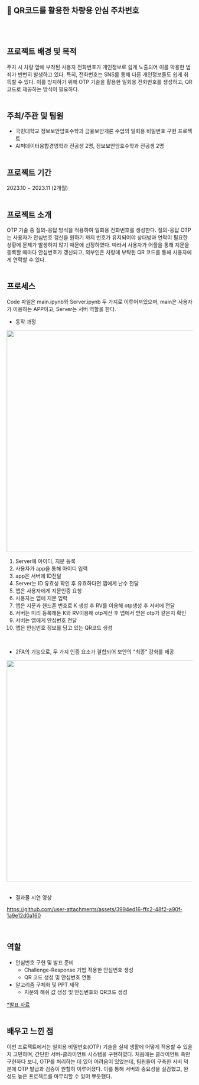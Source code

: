 ## 🔐 QR코드를 활용한 차량용 안심 주차번호
<br><br>
## 프로젝트 배경 및 목적
주차 시 차량 앞에 부착된 사용자 전화번호가 개인정보로 쉽게 노출되어 이를 악용한 범죄가 빈번히 발생하고 있다. 특히, 전화번호는 SNS를 통해 다른 개인정보들도 쉽게 취득할 수 있다. 이를 방지하기 위해 OTP 기술을 활용한 일회용 전화번호를 생성하고, QR 코드로 제공하는 방식이 필요하다.
<br><br>
## 주최/주관 및 팀원
- 국민대학교 정보보안암호수학과 금융보안개론 수업의 일회용 비밀번호 구현 프로젝트
- AI빅데이터융합경영학과 전공생 2명, 정보보안암호수학과 전공생 2명
<br><br>
## 프로젝트 기간
2023.10 ~ 2023.11 (2개월)
<br><br>
## 프로젝트 소개
OTP 기술 중 질의-응답 방식을 적용하여 일회용 전화번호를 생성한다. 질의-응답 OTP는 사용자가 안심번호 갱신을 원하기 까지 번호가 유지되어야 상대방과 연락이 필요한 상황에 문제가 발생하지 않기 때문에 선정하였다. 따라서 사용자가 어플을 통해 지문을 등록할 때마다 안심번호가 갱신되고, 외부인은 차량에 부탁된 QR 코드를 통해 사용자에게 연락할 수 있다.
<br><br>
## 프로세스
Code 파일은 main.ipynb와 Server.ipynb 두 가지로 이루어져있으며, main은 사용자가 이용하는 APP이고, Server는 서버 역할을 한다. <br>

- 동작 과정
<img width="600" src="https://github.com/user-attachments/assets/1aade12a-ffaa-4541-966a-8016ea5f2103">

1. Server에 아이디, 지문 등록
2. 사용자가 app을 통해 아이디 입력
3. app은 서버에 ID전달
3. Server는 ID 유효성 확인 후 유효하다면 앱에게 난수 전달
4. 앱은 사용자에게 지문인증 요청
5. 사용자는 앱에 지문 입력
6. 앱은 지문과 핸드폰 번호로 K 생성 후 RV를 이용해 otp생성 후 서버에 전달
7. 서버는 미리 등록해둔 K와 RV이용해 otp계산 후 앱에서 받은 otp가 같은지 확인
8. 서버는 앱에게 안심번호 전달
9. 앱은 안심번호 정보를 담고 있는 QR코드 생성
<br>

- 2FA의 기능으로, 두 가지 인증 요소가 결합되어 보안의 "최종" 강화를 제공
<img width="600" src="https://github.com/user-attachments/assets/7b8e0572-45a8-4df0-a6ad-203c41b4678e">
<br><br>

- 결과물 시연 영상

https://github.com/user-attachments/assets/3994ed16-ffc2-48f2-a90f-1a9e12d0a160

<br>

## 역할
- 안심번호 구현 및 발표 준비
  - Challenge-Response 기법 적용한 안심번호 생성
  - QR 코드 생성 및 안심번호 연동
- 알고리즘 구체화 및 PPT 제작
  - 지문의 해쉬 값 생성 및 안심번호와 QR코드 생성<br>

[*발표 자료](https://github.com/suin420/Projects/blob/main/OTP_Project/Presentation.pdf)
<br><br>
## 배우고 느낀 점
이번 프로젝트에서는 일회용 비밀번호(OTP) 기술을 실제 생활에 어떻게 적용할 수 있을지 고민하며, 간단한 서버-클라이언트 시스템을 구현하였다. 처음에는 클라이언트 측만 구현하다 보니, OTP를 처리하는 데 있어 어려움이 있었는데, 팀원들이 구축한 서버 덕분에 OTP 발급과 검증이 원할히 이루어졌다. 이를 통해 서버의 중요성을 실감했고, 완성도 높은 프로젝트를 마무리할 수 있어 뿌듯했다.
